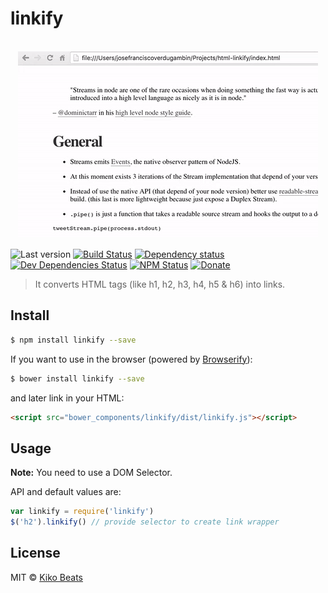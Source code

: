 # linkify

<p align="center">
  <br>
  <img src="demo.gif" alt="linkify">
  <br>
</p>

![Last version](https://img.shields.io/github/tag/Kikobeats/linkify.svg?style=flat-square)
[![Build Status](https://img.shields.io/travis/Kikobeats/linkify/master.svg?style=flat-square)](https://travis-ci.org/Kikobeats/linkify)
[![Dependency status](https://img.shields.io/david/Kikobeats/linkify.svg?style=flat-square)](https://david-dm.org/Kikobeats/linkify)
[![Dev Dependencies Status](https://img.shields.io/david/dev/Kikobeats/linkify.svg?style=flat-square)](https://david-dm.org/Kikobeats/linkify#info=devDependencies)
[![NPM Status](https://img.shields.io/npm/dm/linkify.svg?style=flat-square)](https://www.npmjs.org/package/linkify)
[![Donate](https://img.shields.io/badge/donate-paypal-blue.svg?style=flat-square)](https://paypal.me/Kikobeats)

> It converts HTML tags (like h1, h2, h3, h4, h5 & h6) into links.

## Install

```bash
$ npm install linkify --save
```

If you want to use in the browser (powered by [Browserify](http://browserify.org/)):

```bash
$ bower install linkify --save
```

and later link in your HTML:

```html
<script src="bower_components/linkify/dist/linkify.js"></script>
```

## Usage

**Note:** You need to use a DOM Selector.

API and default values are:

```js
var linkify = require('linkify')
$('h2').linkify() // provide selector to create link wrapper
```

## License

MIT © [Kiko Beats](http://kikobeats.com)
